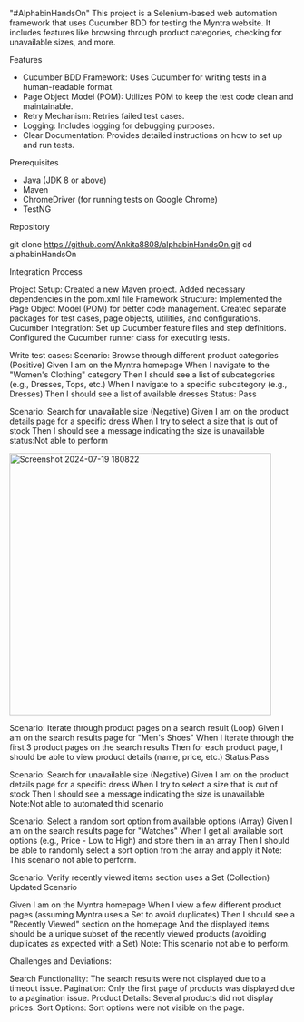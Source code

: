 "#AlphabinHandsOn" 
This project is a Selenium-based web automation framework that uses Cucumber BDD for testing the Myntra website. It includes features like browsing through product categories, checking for unavailable sizes, and more.

Features

- Cucumber BDD Framework: Uses Cucumber for writing tests in a human-readable format.
- Page Object Model (POM): Utilizes POM to keep the test code clean and maintainable.
- Retry Mechanism: Retries failed test cases.
- Logging: Includes logging for debugging purposes.
- Clear Documentation: Provides detailed instructions on how to set up and run tests.

Prerequisites

- Java (JDK 8 or above)
- Maven
- ChromeDriver (for running tests on Google Chrome)
- TestNG

Repository

git clone https://github.com/Ankita8808/alphabinHandsOn.git
cd alphabinHandsOn



Integration Process

Project Setup:
Created a new Maven project.
Added necessary dependencies in the pom.xml file
Framework Structure:
Implemented the Page Object Model (POM) for better code management.
Created separate packages for test cases, page objects, utilities, and configurations.
Cucumber Integration:
Set up Cucumber feature files and step definitions.
Configured the Cucumber runner class for executing tests.

Write test cases:
Scenario: Browse through different product categories (Positive) 
Given I am on the Myntra homepage
 When I navigate to the "Women's Clothing" category
 Then I should see a list of subcategories (e.g., Dresses, Tops, etc.)
 When I navigate to a specific subcategory (e.g., Dresses)
 Then I should see a list of available dresses
 Status: Pass

Scenario: Search for unavailable size (Negative) 
Given I am on the product details page for a specific dress
 When I try to select a size that is out of stock
 Then I should see a message indicating the size is unavailable
 status:Not able to perform


<img width="461" alt="Screenshot 2024-07-19 180822" src="https://github.com/user-attachments/assets/eeeb92eb-ab2b-4e49-8807-9fe0ed5f3468">




 




 Scenario: Iterate through product pages on a search result (Loop) 
 Given I am on the search results page for "Men's Shoes"
 When I iterate through the first 3 product pages on the search results
 Then for each product page, I should be able to view product details (name, price, etc.)
 Status:Pass

Scenario: Search for unavailable size (Negative) 
Given I am on the product details page for a specific dress
 When I try to select a size that is out of stock
 Then I should see a message indicating the size is unavailable
Note:Not able to automated thid scenario

 Scenario: Select a random sort option from available options (Array) 
Given I am on the search results page for "Watches"
 When I get all available sort options (e.g., Price - Low to High) and store them in an array
 Then I should be able to randomly select a sort option from the array and apply it
  Note: This scenario not able to perform.

Scenario: Verify recently viewed items section uses a Set (Collection)  
Updated Scenario
 
Given I am on the Myntra homepage
 When I view a few different product pages (assuming Myntra uses a Set to avoid duplicates)
 Then I should see a "Recently Viewed" section on the homepage
 And the displayed items should be a unique subset of the recently viewed products (avoiding duplicates as expected with a Set)
 Note: This scenario not able to perform.


Challenges and Deviations:

Search Functionality: The search results were not displayed due to a timeout issue.
Pagination: Only the first page of products was displayed due to a pagination issue.
Product Details: Several products did not display prices.
Sort Options: Sort options were not visible on the page.

















